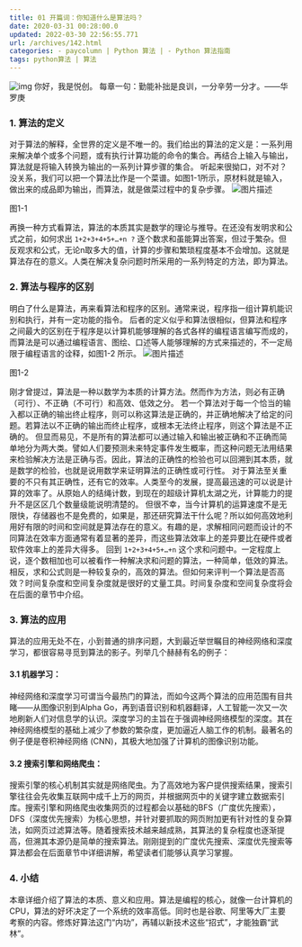 ```yaml
---
title: 01 开篇词：你知道什么是算法吗？
date: 2020-03-31 00:28:00.0
updated: 2022-03-30 22:56:55.771
url: /archives/142.html
categories: - paycolumn | Python 算法 | - Python 算法指南
tags: python算法 | 算法
---
```




![img](https://images-aiyc-1301641396.cos.ap-guangzhou.myqcloud.com/20200619014308.jpg) 你好，我是悦创。 每章一句：勤能补拙是良训，一分辛劳一分才。——华罗庚

### 1\. 算法的定义

对于算法的解释，全世界的定义是不唯一的。我们给出的算法的定义是：一系列用来解决单个或多个问题，或有执行计算功能的命令的集合。再结合上输入与输出，算法就是将输入转换为输出的一系列计算步骤的集合。 听起来很拗口，对不对？ 没关系，我们可以把一个算法比作是一个菜谱。如图1-1所示，原材料就是输入，做出来的成品即为输出，而算法，就是做菜过程中的复杂步骤。 ![图片描述](https://images-aiyc-1301641396.cos.ap-guangzhou.myqcloud.com/20200619014312.png)

图1-1

再换一种方式看算法，算法的本质其实是数学的理论与推导。在还没有发明求和公式之前，如何求出 `1+2+3+4+5+…+n ?` 逐个数求和虽能算出答案，但过于繁杂。但反观求和公式，无论n取多大的值，计算的步骤和繁琐程度基本不会增加。这就是算法存在的意义。人类在解决复杂问题时所采用的一系列特定的方法，即为算法。

### 2\. 算法与程序的区别

明白了什么是算法，再来看算法和程序的区别。通常来说，程序指一组计算机能识别和执行，并有一定功能的指令。 后者的定义似乎和算法很相似，但算法和程序之间最大的区别在于程序是以计算机能够理解的各式各样的编程语言编写而成的，而算法是可以通过编程语言、图绘、口述等人能够理解的方式来描述的，不一定局限于编程语言的诠释，如图1-2 所示。 ![图片描述](https://images-aiyc-1301641396.cos.ap-guangzhou.myqcloud.com/20200619014349.png)

图1-2

刚才曾提过，算法是一种以数学为本质的计算方法。然而作为方法，则必有正确（可行）、不正确（不可行）和高效、低效之分。 若一个算法对于每一个恰当的输入都以正确的输出终止程序，则可以称这算法是正确的，并正确地解决了给定的问题。若算法以不正确的输出而终止程序，或根本无法终止程序，则这个算法是不正确的。 但显而易见，不是所有的算法都可以通过输入和输出被正确和不正确而简单地分为两大类。譬如人们要预测未来特定事件发生概率，而这种问题无法用结果来检验解决方法是正确与否。因此，算法的正确性的检验也可以回溯到其本质，就是数学的检验，也就是说用数学来证明算法的正确性或可行性。 对于算法至关重要的不只有其正确性，还有它的效率。人类至今的发展，提高最迅速的可以说是计算的效率了。从原始人的结绳计数，到现在的超级计算机太湖之光，计算能力的提升不是区区几个数量级能说明清楚的。 但很不幸，当今计算机的运算速度不是无限快，存储器也不是免费的，如果是，那还研究算法干什么呢？所以如何高效地利用好有限的时间和空间就是算法存在的意义。有趣的是，求解相同问题而设计的不同算法在效率方面通常有着显著的差异，而这些算法效率上的差异要比在硬件或者软件效率上的差异大得多。 回到 `1+2+3+4+5+…+n` 这个求和问题中。一定程度上说，逐个数相加也可以被看作一种解决求和问题的算法，一种简单，低效的算法。相反，求和公式则是一种较复杂的，高效的算法。但如何来评判一个算法是否高效？时间复杂度和空间复杂度就是很好的丈量工具。时间复杂度和空间复杂度将会在后面的章节中介绍。

### 3\. 算法的应用

算法的应用无处不在，小到普通的排序问题，大到最近举世瞩目的神经网络和深度学习，都很容易寻觅到算法的影子。列举几个赫赫有名的例子：

#### 3.1 机器学习：

神经网络和深度学习可谓当今最热门的算法，而如今这两个算法的应用范围有目共睹——从图像识别到Alpha Go，再到语音识别和机器翻译，人工智能一次又一次地刷新人们对信息学的认识。深度学习的主旨在于强调神经网络模型的深度。其在神经网络模型的基础上减少了参数的繁杂度，更加逼近人脑工作的机制。最著名的例子便是卷积神经网络 (CNN)，其极大地加强了计算机的图像识别功能。

#### 3.2 搜索引擎和网络爬虫：

搜索引擎的核心机制其实就是网络爬虫。为了高效地为客户提供搜索结果，搜索引擎往往会先收集互联网中成千上万的网页，并根据网页中的关键字建立数据索引库。搜索引擎和网络爬虫收集网页的过程都会以基础的BFS（广度优先搜索），DFS（深度优先搜索）为核心思想，并针对要抓取的网页附加更有针对性的复杂算法，如网页过滤算法等。随着搜索技术越来越成熟，其算法的复杂程度也逐渐提高，但溯其本源仍是简单的搜索算法。刚刚提到的广度优先搜索、深度优先搜索等算法都会在后面章节中详细讲解，希望读者们能够认真学习掌握。

### 4\. 小结

本章详细介绍了算法的本质、意义和应用。算法是编程的核心，就像一台计算机的CPU，算法的好坏决定了一个系统的效率高低。同时也是谷歌、阿里等大厂主要考察的内容。修炼好算法这门“内功”，再辅以新技术这些“招式”，才能独霸“武林”。[](https://www.imooc.com/read/59/article/1277)